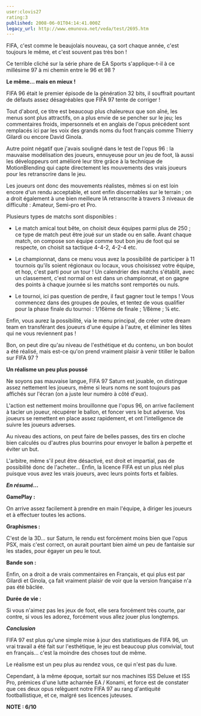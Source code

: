 ```yaml
---
user:clovis27
rating:3
published: 2008-06-01T04:14:41.000Z
legacy_url: http://www.emunova.net/veda/test/2695.htm
---
```

FIFA, c'est comme le beaujolais nouveau, ça sort chaque année, c'est toujours le même, et c'est souvent pas très bon !  

  

Ce terrible cliché sur la série phare de EA Sports s'applique-t-il à ce millésime 97 à mi chemin entre le 96 et 98 ?  

  

**Le même... mais en mieux !**  

  

FIFA 96 était le premier épisode de la génération 32 bits, il souffrait pourtant de défauts assez désagréables que FIFA 97 tente de corriger !  

  

Tout d'abord, ce titre est beaucoup plus chaleureux que son aîné, les menus sont plus attractifs, on a plus envie de se pencher sur le jeu; les commentaires froids, impersonnels et en anglais de l'opus précédent sont remplacés ici par les voix des grands noms du foot français comme Thierry Gilardi ou encore David Ginola.  

  

Autre point négatif que j'avais souligné dans le test de l'opus 96 : la mauvaise modélisation des joueurs, ennuyeuse pour un jeu de foot, là aussi les développeurs ont amélioré leur titre grâce à la technique de MotionBlending qui capte directement les mouvements des vrais joueurs pour les retranscrire dans le jeu.  

Les joueurs ont donc des mouvements réalistes, mêmes si on est loin encore d'un rendu acceptable, et sont enfin discernables sur le terrain ; on a droit également à une bien meilleure IA retranscrite à travers 3 niveaux de difficulté : Amateur, Semi-pro et Pro.  

  

Plusieurs types de matchs sont disponibles :  

- Le match amical tout bête, on choisit deux équipes parmi plus de 250 ; ce type de match peut être joué sur un stade ou en salle. Avant chaque match, on compose son équipe comme tout bon jeu de foot qui se respecte, on choisit sa tactique 4-4-2, 4-2-4 etc.  

- Le championnat, dans ce menu vous avez la possibilité de participer à 11 tournois qu'ils soient régionaux ou locaux, vous choisissez votre équipe, et hop, c'est parti pour un tour ! Un calendrier des matchs s'établit, avec un classement, c'est normal on est dans un championnat, et on gagne des points à chaque journée si les matchs sont remportés ou nuls.  

- Le tournoi, ici pas question de perdre, il faut gagner tout le temps ! Vous commencez dans des groupes de poules, et tentez de vous qualifier pour la phase finale du tournoi : 1/16ème de finale ; 1/8ème ; ¼ etc.  

  

Enfin, vous aurez la possibilité, via le menu principal, de créer votre dream team en transférant des joueurs d'une équipe à l'autre, et éliminer les têtes qui ne vous reviennent pas !  

  

Bon, on peut dire qu'au niveau de l'esthétique et du contenu, un bon boulot a été réalisé, mais est-ce qu'on prend vraiment plaisir à venir titiller le ballon sur FIFA 97 ?  

  

**Un réalisme un peu plus poussé**  

  

Ne soyons pas mauvaise langue, FIFA 97 Saturn est jouable, on distingue assez nettement les joueurs, même si leurs noms ne sont toujours pas affichés sur l'écran (on a juste leur numéro à côté d'eux).  

L'action est nettement moins brouillonne que l'opus 96, on arrive facilement à tacler un joueur, récupérer le ballon, et foncer vers le but adverse. Vos joueurs se remettent en place assez rapidement, et ont l'intelligence de suivre les joueurs adverses.  

  

Au niveau des actions, on peut faire de belles passes, des tirs en cloche bien calculés ou d'autres plus bourrins pour envoyer le ballon à perpette et éviter un but.  

  

L'arbitre, même s'il peut être désactivé, est droit et impartial, pas de possibilité donc de l'acheter... Enfin, la licence FIFA est un plus réel plus puisque vous avez les vrais joueurs, avec leurs points forts et faibles.  

  

  

**_En résumé..._**  

  

**GamePlay :**  

  

On arrive assez facilement à prendre en main l'équipe, à diriger les joueurs et à effectuer toutes les actions.  

  

**Graphismes :**  

  

C'est de la 3D... sur Saturn, le rendu est forcément moins bien que l'opus PSX, mais c'est correct, on aurait pourtant bien aimé un peu de fantaisie sur les stades, pour égayer un peu le tout.  

  

**Bande son :**  

  

Enfin, on a droit a de vrais commentaires en Français, et qui plus est par Gilardi et Ginola, ça fait vraiment plaisir de voir que la version française n'a pas été bâclée.  

  

**Durée de vie :**  

  

Si vous n'aimez pas les jeux de foot, elle sera forcément très courte, par contre, si vous les adorez, forcément vous allez jouer plus longtemps.  

  

  

**_Conclusion_**  

  

FIFA 97 est plus qu'une simple mise à jour des statistiques de FIFA 96, un vrai travail a été fait sur l'esthétique, le jeu est beaucoup plus convivial, tout en français... c'est la moindre des choses tout de même.  

Le réalisme est un peu plus au rendez vous, ce qui n'est pas du luxe.  

Cependant, à la même époque, sortait sur nos machines ISS Deluxe et ISS Pro, prémices d'une lutte acharnée EA / Konami, et force est de constater que ces deux opus relèguent notre FIFA 97 au rang d'antiquité footballistique, et ce, malgré ses licences juteuses.  

  

**NOTE : 6/10**